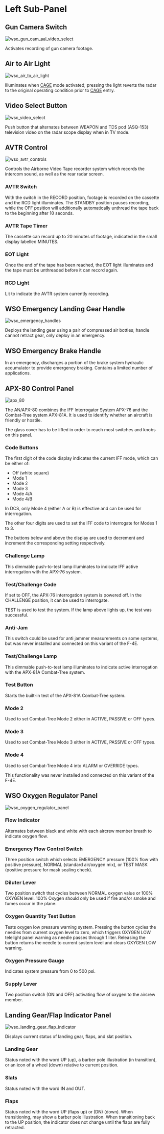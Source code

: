 # Left Sub-Panel

## Gun Camera Switch

![wso_gun_cam_aal_video_select](../../img/wso_gun_cam_aal_video_select.jpg)

Activates recording of gun camera footage.

## Air to Air Light

![wso_air_to_air_light](../../img/wso_air_to_air_light.jpg)

Illuminates when [CAGE](../../stores/air_to_air/acm_modes.md) mode activated; pressing the light
reverts the radar to the original operating condition prior
to [CAGE](../../stores/air_to_air/acm_modes.md) entry.

## Video Select Button

![wso_video_select](../../img/wso_video_select.jpg)

Push button that alternates between WEAPON and TDS pod (ASQ-153) television
video on the radar scope display when in TV mode.

## AVTR Control

![wso_avtr_controls](../../img/wso_avtr_controls.jpg)

Controls the Airborne Video Tape recorder system which records the intercom
sound, as well as the rear radar screen.

### AVTR Switch

With the switch in the RECORD position, footage is recorded on the cassette and
the RCD light illuminates. The STANDBY position pauses recording, while the OFF
position will additionally automatically unthread the tape back to the beginning
after 10 seconds.

### AVTR Tape Timer

The cassette can record up to 20 minutes of footage, indicated in the small
display labelled MINUTES.

### EOT Light

Once the end of the tape has been reached, the EOT light illuminates and the
tape must be unthreaded before it can record again.

### RCD Light

Lit to indicate the AVTR system currently recording.

## WSO Emergency Landing Gear Handle

![wso_emergency_handles](../../img/wso_emergency_handles.jpg)

Deploys the landing gear using a pair of compressed air bottles; handle cannot
retract gear, only deploy in an emergency.

## WSO Emergency Brake Handle

In an emergency, discharges a portion of the brake system hydraulic accumulator
to provide emergency braking. Contains a limited number of applications.

## APX-80 Control Panel

![apx_80](../../img/apx_80.jpg)

The AN/APX-80 combines the IFF Interrogator System APX-76 and the Combat-Tree
system APX-81A. It is used to identify whether an aircraft is friendly or
hostile.

The glass cover has to be lifted in order to reach most switches and knobs on
this panel.

### Code Buttons

The first digit of the code display indicates the current IFF mode, which can be
either of:

- Off (white square)
- Mode 1
- Mode 2
- Mode 3
- Mode 4/A
- Mode 4/B

In DCS, only Mode 4 (either A or B) is effective and can be used for
interrogation.

The other four digits are used to set the IFF code to interrogate for Modes 1
to 3.

The buttons below and above the display are used to decrement and increment the
corresponding setting respectively.

### Challenge Lamp

This dimmable push-to-test lamp illuminates to indicate IFF active interrogation
with the APX-76 system.

### Test/Challenge Code

If set to OFF, the APX-76 interrogation system is powered off. In the CHALLENGE
position, it can be used to interrogate.

TEST is used to test the system. If the lamp above lights up, the test was
successful.

### Anti-Jam

This switch could be used for anti jammer measurements on some systems, but was
never installed and connected on this variant of the F-4E.

### Test/Challenge Lamp

This dimmable push-to-test lamp illuminates to indicate active interrogation
with the APX-81A Combat-Tree system.

### Test Button

Starts the built-in test of the APX-81A Combat-Tree system.

### Mode 2

Used to set Combat-Tree Mode 2 either in ACTIVE, PASSIVE or OFF types.

### Mode 3

Used to set Combat-Tree Mode 3 either in ACTIVE, PASSIVE or OFF types.

### Mode 4

Used to set Combat-Tree Mode 4 into ALARM or OVERRIDE types.

This functionality was never installed and connected on this variant of the
F-4E.

## WSO Oxygen Regulator Panel

![wso_oxygen_regulator_panel](../../img/wso_oxygen_regulator_panel.jpg)

### Flow Indicator

Alternates between black and white with each aircrew member breath to indicate
oxygen flow.

### Emergency Flow Control Switch

Three position switch which selects EMERGENCY pressure (100% flow with positive
pressure), NORMAL (standard air/oxygen mix), or TEST MASK (positive pressure for
mask sealing check).

### Diluter Lever

Two position switch that cycles between NORMAL oxygen value or 100% OXYGEN
level. 100% Oxygen should only be used if fire and/or smoke and fumes occur in the plane.

### Oxygen Quantity Test Button

Tests oxygen low pressure warning system. Pressing the button cycles the needles
from current oxygen level to zero, which triggers OXYGEN LOW telelight panel
warning as needle passes through 1 liter. Releasing the button returns the
needle to current system level and clears OXYGEN LOW warning.

### Oxygen Pressure Gauge

Indicates system pressure from 0 to 500 psi.

### Supply Lever

Two position switch (ON and OFF) activating flow of oxygen to the aircrew
member.

## Landing Gear/Flap Indicator Panel

![wso_landing_gear_flap_indicator](../../img/wso_landing_gear_flap_indicator.jpg)

Displays current status of landing gear, flaps, and slat position.

### Landing Gear

Status noted with the word UP (up), a barber pole illustration (in transition),
or an icon of a wheel (down) relative to current position.

### Slats

Status noted with the word IN and OUT.

### Flaps

Status noted with the word UP (flaps up) or (DN) (down). When transitioning, may
show a barber pole illustration. When transitioning back to the UP position, the
indicator does not change until the flaps are fully retracted.
